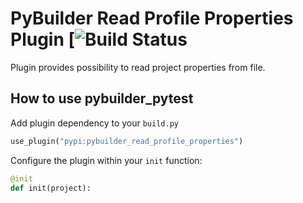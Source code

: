                                    PyBuilder Read Profile Properties Plugin [![Build Status]()
=======================

Plugin provides possibility to read project properties from file.

How to use pybuilder_pytest
----------------------------------

Add plugin dependency to your `build.py`
```python
use_plugin("pypi:pybuilder_read_profile_properties")
```

Configure the plugin within your `init` function:
```python
@init
def init(project):

```
